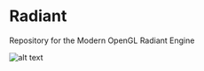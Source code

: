 Radiant
=======

Repository for the Modern OpenGL Radiant Engine

![alt text](http://i.imgur.com/7yiwiRh.png "Christmas hallway")
